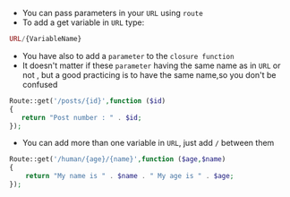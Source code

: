 - You can pass parameters in your `URL` using `route`
- To add a get variable in `URL` type:

````php
URL/{VariableName}
````

- You have also to add a `parameter` to the `closure function`
- It doesn't matter if these `parameter` having the same name as in `URL` or not
  , but a good practicing is to have the same name,so you don't be confused

````php
Route::get('/posts/{id}',function ($id)
{
   return "Post number : " . $id;
});
````

- You can add more than one variable in `URL`, just add `/` between them

````php
Route::get('/human/{age}/{name}',function ($age,$name)
{
    return "My name is " . $name . " My age is " . $age;
});
````